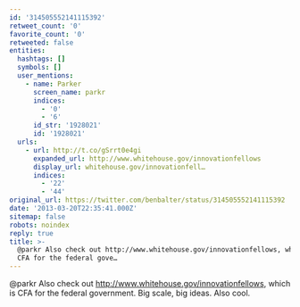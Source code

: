 ```yaml
---
id: '314505552141115392'
retweet_count: '0'
favorite_count: '0'
retweeted: false
entities:
  hashtags: []
  symbols: []
  user_mentions:
    - name: Parker
      screen_name: parkr
      indices:
        - '0'
        - '6'
      id_str: '1928021'
      id: '1928021'
  urls:
    - url: http://t.co/gSrrt0e4gi
      expanded_url: http://www.whitehouse.gov/innovationfellows
      display_url: whitehouse.gov/innovationfell…
      indices:
        - '22'
        - '44'
original_url: https://twitter.com/benbalter/status/314505552141115392
date: '2013-03-20T22:35:41.000Z'
sitemap: false
robots: noindex
reply: true
title: >-
  @parkr Also check out http://www.whitehouse.gov/innovationfellows, which is
  CFA for the federal gove…
---
```


@parkr Also check out http://www.whitehouse.gov/innovationfellows, which is CFA for the federal government. Big scale, big ideas. Also cool.